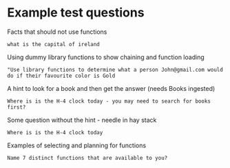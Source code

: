 # Example test questions

Facts that should not use functions

```
what is the capital of ireland
```

Using dummy library functions to show chaining and function loading

```
"Use library functions to determine what a person John@gmail.com would do if their favourite color is Gold
```

A hint to look for a book and then get the answer (needs Books ingested)

```
Where is is the H-4 clock today - you may need to search for books first?
```

Some question without the hint - needle in hay stack

```
Where is is the H-4 clock today
```

Examples of selecting and planning for functions

```
Name 7 distinct functions that are available to you?

```
